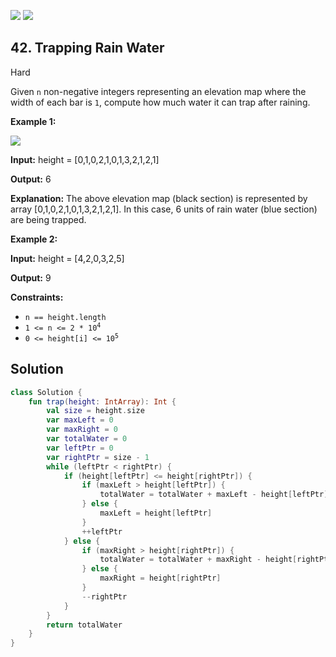 [![](https://img.shields.io/github/stars/LeetCode-Top-Interview-150/LeetCode-Top-Interview-150?label=Stars&style=flat-square)](https://github.com/LeetCode-Top-Interview-150/LeetCode-Top-Interview-150)
[![](https://img.shields.io/github/forks/LeetCode-Top-Interview-150/LeetCode-Top-Interview-150?label=Fork%20me%20on%20GitHub%20&style=flat-square)](https://github.com/LeetCode-Top-Interview-150/LeetCode-Top-Interview-150/fork)

## 42\. Trapping Rain Water

Hard

Given `n` non-negative integers representing an elevation map where the width of each bar is `1`, compute how much water it can trap after raining.

**Example 1:**

![](https://assets.leetcode.com/uploads/2018/10/22/rainwatertrap.png)

**Input:** height = [0,1,0,2,1,0,1,3,2,1,2,1]

**Output:** 6

**Explanation:** The above elevation map (black section) is represented by array [0,1,0,2,1,0,1,3,2,1,2,1]. In this case, 6 units of rain water (blue section) are being trapped.

**Example 2:**

**Input:** height = [4,2,0,3,2,5]

**Output:** 9

**Constraints:**

*   `n == height.length`
*   <code>1 <= n <= 2 * 10<sup>4</sup></code>
*   <code>0 <= height[i] <= 10<sup>5</sup></code>

## Solution

```kotlin
class Solution {
    fun trap(height: IntArray): Int {
        val size = height.size
        var maxLeft = 0
        var maxRight = 0
        var totalWater = 0
        var leftPtr = 0
        var rightPtr = size - 1
        while (leftPtr < rightPtr) {
            if (height[leftPtr] <= height[rightPtr]) {
                if (maxLeft > height[leftPtr]) {
                    totalWater = totalWater + maxLeft - height[leftPtr]
                } else {
                    maxLeft = height[leftPtr]
                }
                ++leftPtr
            } else {
                if (maxRight > height[rightPtr]) {
                    totalWater = totalWater + maxRight - height[rightPtr]
                } else {
                    maxRight = height[rightPtr]
                }
                --rightPtr
            }
        }
        return totalWater
    }
}
```